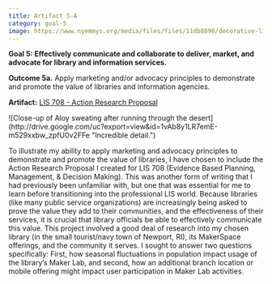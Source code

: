 ```yaml
---
title: Artifact 5-A
category: goal-5
image: https://www.nyemmys.org/media/files/files/11db8896/decorative-line-break-29.png
---
```


**Goal 5: Effectively communicate and collaborate to deliver, market, and advocate for library and information services.**

**Outcome 5a.** Apply marketing and/or advocacy principles to demonstrate and promote the value of 
libraries and information agencies.

**Artifact:** [LIS 708 - Action Research Proposal](https://docs.google.com/document/d/1CG95DsB5EKjm_IoZpYUTWUPnpi9MNnB6EpZfBh28xbY/edit?usp=sharing)

<div class="image-left" markdown="1">
![Close-up of Aloy sweating after running through the desert](http://drive.google.com/uc?export=view&id=1vAb8y1LR7emE-m529xxbw_zpfU0v2FFe "Incredible detail.")
</div>

To illustrate my ability to apply marketing and advocacy principles to demonstrate and promote the value of libraries, I have chosen to include the Action Research Proposal I created for LIS 708 (Evidence Based Planning, Management, & Decision Making). This was another form of writing that I had previously been unfamiliar with, but one that was essential for me to learn before transitioning into the professional LIS world. Because libraries (like many public service organizations) are increasingly being asked to prove the value they add to their communities, and the effectiveness of their services, it is crucial that library officials be able to effectively communicate this value. This project involved a good deal of research into my chosen library (in the small tourist/navy town of Newport, RI), its MakerSpace offerings, and the community it serves. I sought to answer two questions specifically: First, how seasonal fluctuations in population impact usage of the library’s Maker Lab, and second, how an additional branch location or mobile offering might impact user participation in Maker Lab activities.